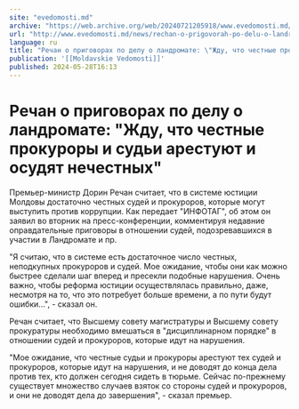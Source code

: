 ```yaml
---
site: "evedomosti.md"
archive: "https://web.archive.org/web/20240721205918/www.evedomosti.md/news/rechan-o-prigovorah-po-delu-o-landromate-zhdu-chto-chestnye"
url: "http://www.evedomosti.md/news/rechan-o-prigovorah-po-delu-o-landromate-zhdu-chto-chestnye"
language: ru
title: "Речан о приговорах по делу о ландромате: \"Жду, что честные прокуроры и судьи арестуют и осудят нечестных\""
publication: '[[Moldavskie Vedomosti]]'
published: 2024-05-28T16:13
---
```


# Речан о приговорах по делу о ландромате: "Жду, что честные прокуроры и судьи арестуют и осудят нечестных"

Премьер-министр Дорин Речан считает, что в системе юстиции Молдовы достаточно честных судей и прокуроров, которые могут выступить против коррупции. Как передает "ИНФОТАГ", об этом он заявил во вторник на пресс-конференции, комментируя недавние оправдательные приговоры в отношении судей, подозревавшихся в участии в Ландромате и пр.

"Я считаю, что в системе есть достаточное число честных, неподкупных прокуроров и судей. Мое ожидание, чтобы они как можно быстрее сделали шаг вперед и пресекли подобные нарушения. Очень важно, чтобы реформа юстиции осуществлялась правильно, даже, несмотря на то, что это потребует больше времени, а по пути будут ошибки...", - сказал он.

Речан считает, что Высшему совету магистратуры и Высшему совету прокуратуры необходимо вмешаться в "дисциплинарном порядке" в отношении судей и прокуроров, которые идут на нарушения.

"Мое ожидание, что честные судьи и прокуроры арестуют тех судей и прокуроров, которые идут на нарушения, и не доводят до конца дела против тех, кто должен сегодня сидеть в тюрьме. Сейчас по-прежнему существует множество случаев взяток со стороны судей и прокуроров, и они не доводят дела до завершения", - сказал премьер.